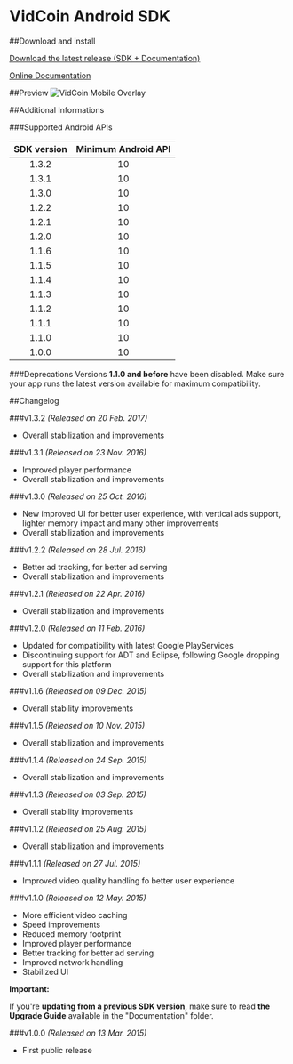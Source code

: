 VidCoin Android SDK
===============
##Download and install

[Download the latest release (SDK + Documentation)](https://github.com/VidCoin/VidCoin-Android-SDK/releases/download/v1.3.1/VidCoin-Android-SDK.zip)

[Online Documentation](https://github.com/VidCoin/VidCoin-Android-SDK/blob/master/Documentation.md)

##Preview
![VidCoin Mobile Overlay](https://d3rud9259azp35.cloudfront.net/preview/android.png "VidCoin Mobile Overlay")

##Additional Informations

###Supported Android APIs

| SDK version  | Minimum Android API |
| :-------------: | :-------------: |
| 1.3.2 | 10 |
| 1.3.1 | 10 |
| 1.3.0 | 10 |
| 1.2.2 | 10 |
| 1.2.1 | 10 |
| 1.2.0 | 10 |
| 1.1.6 | 10 |
| 1.1.5 | 10 |
| 1.1.4 | 10 |
| 1.1.3 | 10 |
| 1.1.2 | 10 |
| 1.1.1 | 10 |
| 1.1.0 | 10 |
| 1.0.0 | 10 |

###Deprecations
Versions **1.1.0 and before** have been disabled. Make sure your app runs the latest version available for maximum compatibility.

##Changelog

###v1.3.2
*(Released on 20 Feb. 2017)*
- Overall stabilization and improvements

###v1.3.1
*(Released on 23 Nov. 2016)*
- Improved player performance
- Overall stabilization and improvements

###v1.3.0
*(Released on 25 Oct. 2016)*
- New improved UI for better user experience, with vertical ads support, lighter memory impact and many other improvements
- Overall stabilization and improvements


###v1.2.2
*(Released on 28 Jul. 2016)*
- Better ad tracking, for better ad serving
- Overall stabilization and improvements

###v1.2.1
*(Released on 22 Apr. 2016)*
- Overall stabilization and improvements

###v1.2.0
*(Released on 11 Feb. 2016)*
- Updated for compatibility with latest Google PlayServices
- Discontinuing support for ADT and Eclipse, following Google dropping support for this platform
- Overall stabilization and improvements

###v1.1.6
*(Released on 09 Dec. 2015)*
- Overall stability improvements

###v1.1.5
*(Released on 10 Nov. 2015)*
- Overall stabilization and improvements

###v1.1.4
*(Released on 24 Sep. 2015)*
- Overall stabilization and improvements

###v1.1.3
*(Released on 03 Sep. 2015)*
- Overall stability improvements

###v1.1.2
*(Released on 25 Aug. 2015)*
- Overall stabilization and improvements

###v1.1.1
*(Released on 27 Jul. 2015)*
- Improved video quality handling fo better user experience

###v1.1.0
*(Released on 12 May. 2015)*
- More efficient video caching
- Speed improvements
- Reduced memory footprint
- Improved player performance
- Better tracking for better ad serving
- Improved network handling
- Stabilized UI

**Important:**

If you're **updating from a previous SDK version**, make sure to read **the Upgrade Guide** available in the "Documentation" folder.

###v1.0.0
*(Released on 13 Mar. 2015)*
- First public release
